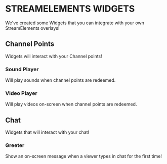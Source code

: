 # STREAMELEMENTS WIDGETS
We've created some Widgets that you can integrate with your own StreamElements overlays!

## Channel Points
Widgets will interact with your Channel points!

### Sound Player
Will play sounds when channel points are redeemed.

### Video Player
Will play videos on-screen when channel points are redeemed.

## Chat
Widgets that will interact with your chat!

### Greeter
Show an on-screen message when a viewer types in chat for the first time!
